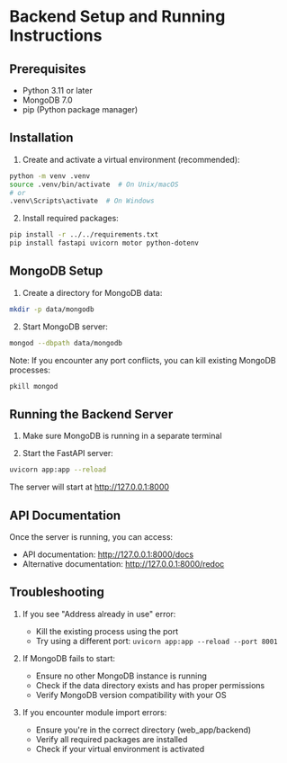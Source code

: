 # Backend Setup and Running Instructions

## Prerequisites

- Python 3.11 or later
- MongoDB 7.0
- pip (Python package manager)

## Installation

1. Create and activate a virtual environment (recommended):
```bash
python -m venv .venv
source .venv/bin/activate  # On Unix/macOS
# or
.venv\Scripts\activate  # On Windows
```

2. Install required packages:
```bash
pip install -r ../../requirements.txt
pip install fastapi uvicorn motor python-dotenv
```

## MongoDB Setup

1. Create a directory for MongoDB data:
```bash
mkdir -p data/mongodb
```

2. Start MongoDB server:
```bash
mongod --dbpath data/mongodb
```

Note: If you encounter any port conflicts, you can kill existing MongoDB processes:
```bash
pkill mongod
```

## Running the Backend Server

1. Make sure MongoDB is running in a separate terminal

2. Start the FastAPI server:
```bash
uvicorn app:app --reload
```

The server will start at http://127.0.0.1:8000

## API Documentation

Once the server is running, you can access:
- API documentation: http://127.0.0.1:8000/docs
- Alternative documentation: http://127.0.0.1:8000/redoc

## Troubleshooting

1. If you see "Address already in use" error:
   - Kill the existing process using the port
   - Try using a different port: `uvicorn app:app --reload --port 8001`

2. If MongoDB fails to start:
   - Ensure no other MongoDB instance is running
   - Check if the data directory exists and has proper permissions
   - Verify MongoDB version compatibility with your OS

3. If you encounter module import errors:
   - Ensure you're in the correct directory (web_app/backend)
   - Verify all required packages are installed
   - Check if your virtual environment is activated 
